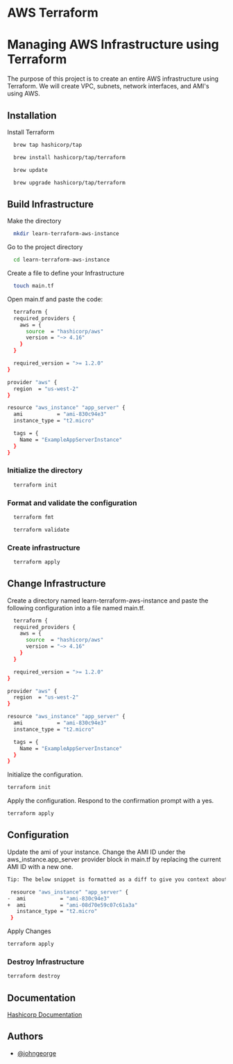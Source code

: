 # AWS Terraform


# Managing AWS Infrastructure using Terraform

The purpose of this project is to create an entire AWS infrastructure using Terraform. We will create VPC, subnets, network interfaces, and AMI's using AWS.



## Installation

Install Terraform

```bash
  brew tap hashicorp/tap
```
```bash
  brew install hashicorp/tap/terraform
```

```bash
  brew update
```

```bash
  brew upgrade hashicorp/tap/terraform
```



## Build Infrastructure

Make the directory

```bash
  mkdir learn-terraform-aws-instance
```

Go to the project directory

```bash
  cd learn-terraform-aws-instance
```

Create a file to define your Infrastructure

```bash
  touch main.tf
```

Open main.tf and paste the code:

```bash
  terraform {
  required_providers {
    aws = {
      source  = "hashicorp/aws"
      version = "~> 4.16"
    }
  }

  required_version = ">= 1.2.0"
}

provider "aws" {
  region  = "us-west-2"
}

resource "aws_instance" "app_server" {
  ami           = "ami-830c94e3"
  instance_type = "t2.micro"

  tags = {
    Name = "ExampleAppServerInstance"
  }
}
```

### Initialize the directory

```bash
  terraform init
```
### Format and validate the configuration

```bash
  terraform fmt
```
```bash
  terraform validate
```
### Create infrastructure

```bash
  terraform apply
```
## Change Infrastructure


Create a directory named learn-terraform-aws-instance and paste the following configuration into a file named main.tf.
```bash
  terraform {
  required_providers {
    aws = {
      source  = "hashicorp/aws"
      version = "~> 4.16"
    }
  }

  required_version = ">= 1.2.0"
}

provider "aws" {
  region  = "us-west-2"
}

resource "aws_instance" "app_server" {
  ami           = "ami-830c94e3"
  instance_type = "t2.micro"

  tags = {
    Name = "ExampleAppServerInstance"
  }
}


```
Initialize the configuration.
```bash
terraform init
```
Apply the configuration. Respond to the confirmation prompt with a yes.

```bash
terraform apply
```

## Configuration

Update the ami of your instance. Change the AMI ID under the aws_instance.app_server provider block in main.tf by replacing the current AMI ID with a new one.
```bash
Tip: The below snippet is formatted as a diff to give you context about which parts of your configuration you need to change. Replace the content displayed in red with the content displayed in green, leaving out the leading + and - signs.
```
```bash
 resource "aws_instance" "app_server" {
-  ami           = "ami-830c94e3"
+  ami           = "ami-08d70e59c07c61a3a"
   instance_type = "t2.micro"
 }
 ```
 Apply Changes
 ```bash
 terraform apply
 ```
 ### Destroy Infrastructure

```bash
terraform destroy
```
## Documentation

[Hashicorp Documentation](https://learn.hashicorp.com/tutorials/terraform/infrastructure-as-code?in=terraform/aws-get-started)


## Authors

- [@johngeorge](https://github.com/johngeorge142/)


